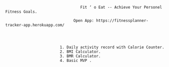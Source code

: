 
                                     Fit ‘ o Eat -- Achieve Your Personel Fitness Goals.
                                     
                                  Open App: https://fitnessplanner-tracker-app.herokuapp.com/

                            
       
                            
                            1. Daily activity record with Calorie Counter.
                            2. BMI Calculator.
                            3. BMR Calculator.
                            4. Basic MVP .

                      
